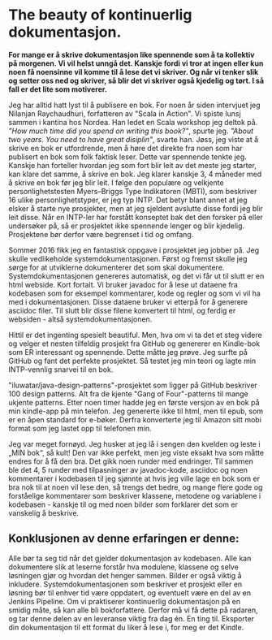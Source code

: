 ﻿# The beauty of kontinuerlig dokumentasjon.
**For mange er å skrive dokumentasjon like spennende som å ta kollektiv på morgenen. Vi vil helst unngå det. Kanskje fordi vi tror at ingen eller kun noen få noensinne vil komme til å lese det vi skriver. Og når vi tenker slik og setter oss ned og skriver, så blir det vi skriver også kjedelig og tørt. I så fall er det lite som motiverer.**

Jeg har alltid hatt lyst til å publisere en bok. For noen år siden intervjuet jeg Nilanjan Raychaudhuri, forfatteren av "Scala in Action". Vi spiste lunsj sammen i kantina hos Nordea. Han ledet en Scala workshop jeg deltok på. *"How much time did you spend on writing this book?"*, spurte jeg. *"About two years. You need to have great disiplin"*, svarte han. Jøss, jeg viste at å skrive en bok er utfordrende, men å høre det direkte fra noen som har publisert en bok som folk faktisk leser. Dette var spennende tenkte jeg. Kanskje han forteller hvordan jeg som fort blir leit av det meste jeg starter, kan klare det samme, å skrive en bok. Jeg klarer kanskje 3, 4 måneder med å skrive en bok før jeg blir leit. I følge den populære og velkjente personlighetstesten Myers–Briggs Type Indikatoren (MBTI), som beskriver 16 ulike personlighetstyper, er jeg typ INTP. Det betyr blant annet at jeg elsker å starte nye prosjekter, men at jeg sjeldent avslutte disse fordi jeg blir leit disse. Når en INTP-ler har forstått konseptet bak det den forsker på eller undersøker på, så er prosjektet ikke spennende lenger og blir kjedelig. Prosjektene bør derfor være begrenset i tid og omfang.

Sommer 2016 fikk jeg en fantastisk oppgave i prosjektet jeg jobber på. Jeg skulle vedlikeholde systemdokumentasjonen. Først og fremst skulle jeg sørge for at utviklerne dokumenterer det som skal dokumentere. Systemdokumentasjonen genereres automatisk, og det vi får ut til slutt er en html webside. Kort fortalt. Vi bruker javadoc for å lese ut dataene fra kodebasen som for eksempel kommentarer, kode og regler og som vi vil ha med i dokumentasjonen. Disse dataene bruker vi etterpå for å generere asciidoc filer. Til slutt blir disse filene konvertert til html, og ferdig er websiden - altså systemdokumentasjonen.

Hittil er det ingenting spesielt beautiful. Men, hva om vi ta det et steg videre og velger et nesten tilfeldig prosjekt fra GitHub og genererer en Kindle-bok som ER interessant og spennende. Dette måtte jeg prøve. Jeg surfte på GitHub og fant det perfekte prosjektet. Så testet jeg min teori og lagte min INTP-vennlig snarvei til en bok. 

"iluwatar/java-design-patterns"-prosjektet som ligger på GitHub beskriver 100 design patterns. Alt fra de kjente "Gang of Four"-patterns til mange ukjente patterns. Etter noen timer hadde jeg en første versjon av en bok på min kindle-app på min telefon. Jeg genererte ikke til html, men til epub, som er en åpen standard for e-bøker. Derfra konverterte jeg til Amazon sitt mobi format som jeg lastet opp til telefonen min. 

Jeg var meget fornøyd. Jeg husker at jeg lå i sengen den kvelden og leste i „MIN bok“, så kult! Den var ikke perfekt, men jeg viste eksakt hva som måtte endres for å få den bra. Det gikk noen runder med endringer. Til sammen ble det 4, 5 runder med tilpasninger av javadoc-kode, asciidoc og noen kommentarer i kodebasen til jeg sjønnte at hvis jeg ville lage en bok som er bra nok til at noen vil lese den, så trengs det bedre, og mange flere gode og forståelige kommentarer som beskriver klassene, metodene og variablene i kodebasen - kanskje til og med noen bilder som forklarer det som er vanskelig å beskrive.

## Konklusjonen av denne erfaringen er denne:
Alle bør ta seg tid når det gjelder dokumentasjon av kodebasen. Alle kan dokumentere slik at leserne forstår hva modulene, klassene og selve løsningen gjør og hvordan det henger sammen. Bilder er også viktig å inkludere. Systemdokumentasjonen som beskriver et prosjekt eller en løsning bør til enhver tid være oppdatert, og eventuelt være en del av en Jenkins Pipeline. Om vi praktiserer kontinuerlig dokumentasjon på en smidig måte, så kan alle bli bokforfattere. Derfor må vi få dette på radaren, og tar denne delen av en leveranse viktig fra dag én. En ting til. Eksporter din dokumentasjon til ett format du liker å lese i, for meg er det Kindle.
